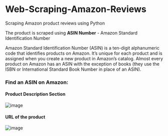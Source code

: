 # Web-Scraping-Amazon-Reviews
Scraping Amazon product reviews using Python 

The product is scraped using **ASIN Number** - Amazon Standard Identification Number

Amazon Standard Identification Number (ASIN) is a ten-digit alphanumeric code that identifies products on Amazon. It’s unique for each product and is assigned when you create a new product in Amazon’s catalog.  Almost every product on Amazon has an ASIN with the exception of books (they use the ISBN or International Standard Book Number in place of an ASIN).

### Find an ASIN on Amazon:
#### Product Description Section

![image](https://user-images.githubusercontent.com/59793973/213627228-5e6aad47-3adc-4e0d-8c96-c41f806eeedc.png)

#### URL of the product

![image](https://user-images.githubusercontent.com/59793973/213627386-5710e71b-5d68-46ef-aa72-dc5eea824c2f.png)




